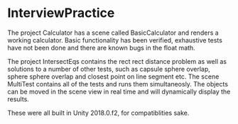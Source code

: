 # InterviewPractice
The project Calculator has a scene called BasicCalculator and renders a working calculator.
Basic functionality has been verified, exhaustive tests have not been done and there are known bugs in the float math.  

The project IntersectEqs contains the rect rect distance problem as well as solutions to a number of other tests,
such as capsule sphere overlap, sphere sphere overlap and closest point on line segment etc. 
The scene MultiTest contains all of the tests and runs them simultaneosly.
The objects can be moved in the scene view in real time and will dynamically display the results.  

These were all built in Unity 2018.0.f2, for compatiblities sake.
